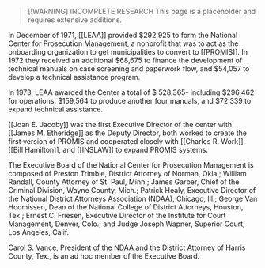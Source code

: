 > [!WARNING] INCOMPLETE RESEARCH
> This page is a placeholder and requires extensive additions.

In December of 1971, [[LEAA]] provided $292,925 to form the National Center for Prosecution Management, a nonprofit that was to act as the onboarding organization to get municipalities to convert to [[PROMIS]]. In 1972 they received an additional $68,675 to finance the development of technical manuals on case screening and paperwork flow, and $54,057 to develop a technical assistance program.

In 1973, LEAA awarded the Center a total of $ 528,365- including $296,462 for operations, $159,564 to produce another four manuals, and $72,339 to expand technical assistance.

[[Joan E. Jacoby]] was the first Executive Director of the center with [[James M. Etheridge]] as the Deputy Director, both worked to create the first version of PROMIS and cooperated closely with [[Charles R. Work]], [[Bill Hamilton]], and [[INSLAW]] to expand PROMIS systems.

The Executive Board of the National Center for Prosecution Management is composed of Preston Trimble, District Attorney of Norman, Okla.; William Randall, County Attorney of St. Paul, Minn.; James Garber, Chief of the Criminal Division, Wayne County, Mich.; Patrick Healy, Executive Director of the National District Attorneys Association (NDAA), Chicago, Ill.; George Van Hoomissen, Dean of the National College of District Attorneys, Houston, Tex.; Ernest C. Friesen, Executive Director of the Institute for Court Management, Denver, Colo.; and Judge Joseph Wapner, Superior Court, Los Angeles, Calif.

Carol S. Vance, President of the NDAA and the District Attorney of Harris County, Tex., is an ad hoc member of the Executive Board.